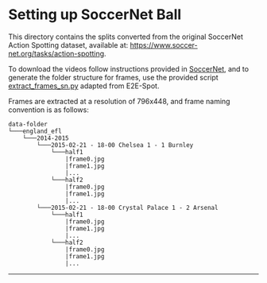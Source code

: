 # Setting up SoccerNet Ball

This directory contains the splits converted from the original SoccerNet Action Spotting dataset, available at: https://www.soccer-net.org/tasks/action-spotting.

To download the videos follow instructions provided in [SoccerNet](https://www.soccer-net.org/tasks/action-spotting), and to generate the folder structure for frames, use the provided script [extract_frames_sn.py](../../extract_frames_snb.py) adapted from E2E-Spot.

Frames are extracted at a resolution of 796x448, and frame naming convention is as follows:

```
data-folder
└───england_efl
    └───2014-2015
        └───2015-02-21 - 18-00 Chelsea 1 - 1 Burnley
            └───half1
                |frame0.jpg
                |frame1.jpg
                |...
            └───half2
                |frame0.jpg
                |frame1.jpg
                |...
        └───2015-02-21 - 18-00 Crystal Palace 1 - 2 Arsenal
            └───half1
                |frame0.jpg
                |frame1.jpg
                |...
            └───half2
                |frame0.jpg
                |frame1.jpg
                |...
```

---